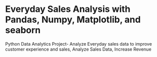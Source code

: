 # Everyday Sales Analysis with Pandas, Numpy, Matplotlib, and seaborn
Python Data Analytics Project- Analyze Everyday sales data to improve customer experience and sales, 
Analyze Sales Data, 
Increase Revenue

